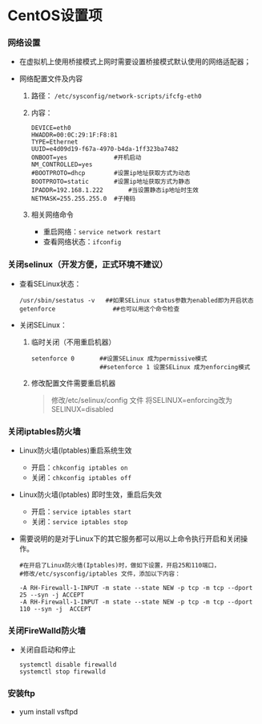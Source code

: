 # CentOS设置项

### 网络设置

- 在虚拟机上使用桥接模式上网时需要设置桥接模式默认使用的网络适配器；

- 网络配置文件及内容

  1. 路径： `/etc/sysconfig/network-scripts/ifcfg-eth0`

  2. 内容：

     ```shell
     DEVICE=eth0
     HWADDR=00:0C:29:1F:F8:81
     TYPE=Ethernet
     UUID=e4d09d19-f67a-4970-b4da-1ff323ba7482
     ONBOOT=yes				#开机启动
     NM_CONTROLLED=yes
     #BOOTPROTO=dhcp		#设置ip地址获取方式为动态
     BOOTPROTO=static		#设置ip地址获取方式为静态
     IPADDR=192.168.1.222   	#当设置静态ip地址时生效
     NETMASK=255.255.255.0	#子掩码
     ```

  3. 相关网络命令

     * 重启网络：`service network restart`
     * 查看网络状态：`ifconfig`

### 关闭selinux（开发方便，正式环境不建议）

- 查看SELinux状态：

  ```shell
  /usr/sbin/sestatus -v   ##如果SELinux status参数为enabled即为开启状态
  getenforce 		 		##也可以用这个命令检查
  ```

- 关闭SELinux：

  1. 临时关闭（不用重启机器）

     ```shell
     setenforce 0		##设置SELinux 成为permissive模式
          				##setenforce 1 设置SELinux 成为enforcing模式
     ```

  2. 修改配置文件需要重启机器

     > 修改/etc/selinux/config 文件
     > 将SELINUX=enforcing改为SELINUX=disabled

### 关闭iptables防火墙

- Linux防火墙(Iptables)重启系统生效

  - 开启：`chkconfig iptables on` 
  - 关闭：`chkconfig iptables off` 

- Linux防火墙(Iptables) 即时生效，重启后失效

  - 开启：`service iptables start`
  - 关闭：`service iptables stop`

- 需要说明的是对于Linux下的其它服务都可以用以上命令执行开启和关闭操作。

  ```shell
  #在开启了Linux防火墙(Iptables)时，做如下设置，开启25和110端口，
  #修改/etc/sysconfig/iptables 文件，添加以下内容：
  
  -A RH-Firewall-1-INPUT -m state --state NEW -p tcp -m tcp --dport 25 --syn -j ACCEPT
  -A RH-Firewall-1-INPUT -m state --state NEW -p tcp -m tcp --dport 110 --syn -j  ACCEPT 
  ```

### 关闭FireWalld防火墙

- 关闭自启动和停止

  ```shell
  systemctl disable firewalld
  systemctl stop firewalld
  ```

### 安装ftp

- yum install vsftpd

